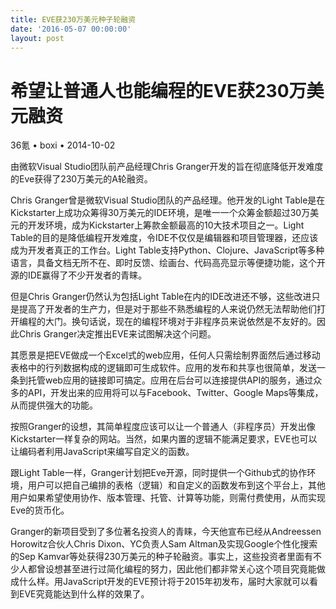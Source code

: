 ```yaml
---
title: EVE获230万美元种子轮融资
date: '2016-05-07 00:00:00'
layout: post
---
```

# 希望让普通人也能编程的EVE获230万美元融资
36氪 • boxi • 2014-10-02 

由微软Visual Studio团队前产品经理Chris Granger开发的旨在彻底降低开发难度的Eve获得了230万美元的A轮融资。

Chris Granger曾是微软Visual Studio团队的产品经理。他开发的Light Table是在Kickstarter上成功众筹得30万美元的IDE环境，是唯一一个众筹金额超过30万美元的开发环境，成为Kickstarter上筹款金额最高的10大技术项目之一。Light Table的目的是降低编程开发难度，令IDE不仅仅是编辑器和项目管理器，还应该成为开发者真正的工作台。Light Table支持Python、Clojure、JavaScript等多种语言，具备文档无所不在、即时反馈、绘画台、代码高亮显示等便捷功能，这个开源的IDE赢得了不少开发者的青睐。

但是Chris Granger仍然认为包括Light Table在内的IDE改进还不够，这些改进只是提高了开发者的生产力，但是对于那些不熟悉编程的人来说仍然无法帮助他们打开编程的大门。换句话说，现在的编程环境对于非程序员来说依然是不友好的。因此Chris Granger决定推出EVE来试图解决这个问题。

其愿景是把EVE做成一个Excel式的web应用，任何人只需绘制界面然后通过移动表格中的行列数据构成的逻辑即可生成软件。应用的发布和共享也很简单，发送一条到托管web应用的链接即可搞定。应用在后台可以连接提供API的服务，通过众多的API，开发出来的应用将可以与Facebook、Twitter、Google Maps等集成，从而提供强大的功能。

按照Granger的设想，其简单程度应该可以让一个普通人（非程序员）开发出像Kickstarter一样复杂的网站。当然，如果内置的逻辑不能满足要求，EVE也可以让编码者利用JavaScript来编写自定义的函数。

跟Light Table一样，Granger计划把Eve开源，同时提供一个Github式的协作环境，用户可以把自己编排的表格（逻辑）和自定义的函数发布到这个平台上，其他用户如果希望使用协作、版本管理、托管、计算等功能，则需付费使用，从而实现Eve的货币化。

Granger的新项目受到了多位著名投资人的青睐，今天他宣布已经从Andreessen Horowitz合伙人Chris Dixon、YC负责人Sam Altman及实现Google个性化搜索的Sep Kamvar等处获得230万美元的种子轮融资。事实上，这些投资者里面有不少人都曾设想甚至进行过简化编程的努力，因此他们都非常关心这个项目究竟能做成什么样。用JavaScript开发的EVE预计将于2015年初发布，届时大家就可以看到EVE究竟能达到什么样的效果了。